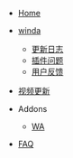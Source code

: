 <!-- WowCube/_sidebar.md-->


* [Home](/ "WowCube")


* [winda](winda/README.md "winda")
    * [更新日志](winda/docs/UPDATE.md "更新日志")
    * [插件问题](winda/docs/user/faq.md "插件问题")
    * [用户反馈](winda/docs/user/ask.md "用户反馈")

* [视频更新](home/links.md "视频更新")

* Addons
    * [WA](addons/wa.md "WA")


* [FAQ](user/faq.md "FAQ")
